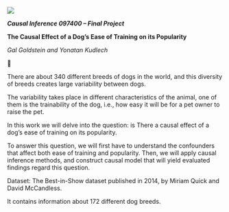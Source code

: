 ﻿![](images/Aspose.Words.a7e0959d-5448-427b-963b-a4a64598205a.001.png)

***Causal Inference 097400 – Final Project***

**The Causal Effect of a Dog’s Ease of Training on its Popularity**

*Gal Goldstein and Yonatan Kudlech*


🐶

There are about 340 different breeds of dogs in the world, and this diversity of breeds creates large variability between dogs. 

The variability takes place in different characteristics of the animal, one of them is the trainability of the dog, i.e., how easy it will be for a pet owner to raise the pet.

In this work we will delve into the question: is There a causal effect of a dog’s ease of training on its popularity. 

To answer this question, we will first have to understand the confounders that affect both ease of training and popularity. Then, we will apply causal inference methods, and construct causal model that will yield evaluated findings regard this question.




Dataset: The Best-in-Show dataset published in 2014, by Miriam Quick and David McCandless.

It contains information about 172 different dog breeds.

